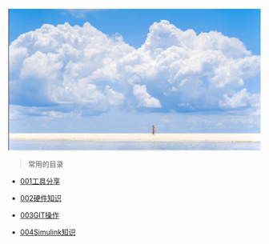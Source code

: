 ![](../Images/20230326/20230302601.png)


> 常用的目录


- [001工具分享](../学习管理/001工具分享.md)

- [002硬件知识](../学习管理/002硬件知识.md)
  
- [003GIT操作](../学习管理/003GIT操作.md)

  
- [004Simulink知识](../学习管理/004Simulink知识.md)

  

